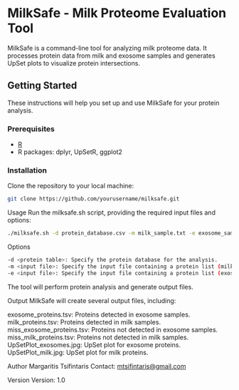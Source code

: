 # MilkSafe - Milk Proteome Evaluation Tool

MilkSafe is a command-line tool for analyzing milk proteome data. It processes protein data from milk and exosome samples and generates UpSet plots to visualize protein intersections.

## Getting Started

These instructions will help you set up and use MilkSafe for your protein analysis.

### Prerequisites

- [R](https://www.r-project.org/)
- R packages: dplyr, UpSetR, ggplot2

### Installation

Clone the repository to your local machine:

```bash
git clone https://github.com/yourusername/milksafe.git
```

Usage
Run the milksafe.sh script, providing the required input files and options:
```bash
./milksafe.sh -d protein_database.csv -m milk_sample.txt -e exosome_sample.txt
```
Options
```bash
-d <protein table>: Specify the protein database for the analysis.
-m <input file>: Specify the input file containing a protein list (milk sample).
-e <input file>: Specify the input file containing a protein list (exosome sample).
```

The tool will perform protein analysis and generate output files.

Output
MilkSafe will create several output files, including:

exosome_proteins.tsv: Proteins detected in exosome samples.
milk_proteins.tsv: Proteins detected in milk samples.
miss_exosome_proteins.tsv: Proteins not detected in exosome samples.
miss_milk_proteins.tsv: Proteins not detected in milk samples.
UpSetPlot_exosomes.jpg: UpSet plot for exosome proteins.
UpSetPlot_milk.jpg: UpSet plot for milk proteins.

Author
Margaritis Tsifintaris
Contact: mtsifintaris@gmail.com

Version
Version: 1.0

